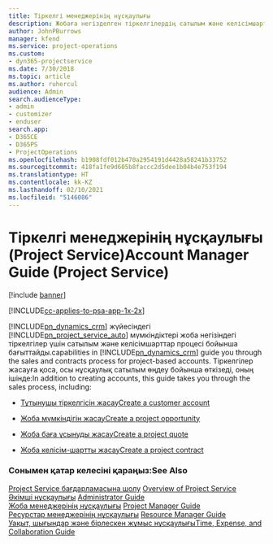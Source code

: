 ```yaml
---
title: Тіркелгі менеджерінің нұсқаулығы
description: Жобаға негізделген тіркелгілердің сатылым және келісімшарт процесі арқылы өтетін Project Service жүйесінің тіркелгі менеджері
author: JohnPBurrows
manager: kfend
ms.service: project-operations
ms.custom:
- dyn365-projectservice
ms.date: 7/30/2018
ms.topic: article
ms.author: ruhercul
audience: Admin
search.audienceType:
- admin
- customizer
- enduser
search.app:
- D365CE
- D365PS
- ProjectOperations
ms.openlocfilehash: b1908fdf012b470a2954191d4428a58241b33752
ms.sourcegitcommit: 418fa1fe9d605b8faccc2d5dee1b04b4e753f194
ms.translationtype: HT
ms.contentlocale: kk-KZ
ms.lasthandoff: 02/10/2021
ms.locfileid: "5146086"
---
```

# <a name="account-manager-guide-project-service"></a><span data-ttu-id="0946c-103">Тіркелгі менеджерінің нұсқаулығы (Project Service)</span><span class="sxs-lookup"><span data-stu-id="0946c-103">Account Manager Guide (Project Service)</span></span>

[!include [banner](../includes/psa-now-project-operations.md)]

[!INCLUDE[cc-applies-to-psa-app-1x-2x](../includes/cc-applies-to-psa-app-1x-2x.md)]

[!INCLUDE[pn_dynamics_crm](../includes/pn-dynamics-crm.md)] <span data-ttu-id="0946c-104">жүйесіндегі [!INCLUDE[pn_project_service_auto](../includes/pn-project-service-auto.md)] мүмкіндіктері жоба негізіндегі тіркелгілер үшін сатылым және келісімшарттар процесі бойынша бағыттайды.</span><span class="sxs-lookup"><span data-stu-id="0946c-104">capabilities in [!INCLUDE[pn_dynamics_crm](../includes/pn-dynamics-crm.md)] guide you through the sales and contracts process for project-based accounts.</span></span> <span data-ttu-id="0946c-105">Тіркелгілер жасауға қоса, осы нұсқаулық сатылым өңдеу бойынша өткізеді, оның ішінде:</span><span class="sxs-lookup"><span data-stu-id="0946c-105">In addition to creating accounts, this guide takes you through the sales process, including:</span></span>  
  
-   [<span data-ttu-id="0946c-106">Тұтынушы тіркелгісін жасау</span><span class="sxs-lookup"><span data-stu-id="0946c-106">Create a customer account</span></span>](../psa/create-customer-account.md)  
  
-   [<span data-ttu-id="0946c-107">Жоба мүмкіндігін жасау</span><span class="sxs-lookup"><span data-stu-id="0946c-107">Create a project opportunity</span></span>](../psa/create-project-opportunity.md)  
  
-   [<span data-ttu-id="0946c-108">Жоба баға ұсынуды жасау</span><span class="sxs-lookup"><span data-stu-id="0946c-108">Create a project quote</span></span>](../psa/create-project-quote.md)  
  
-   [<span data-ttu-id="0946c-109">Жоба келісім-шартты жасау</span><span class="sxs-lookup"><span data-stu-id="0946c-109">Create a project contract</span></span>](../psa/create-project-contract.md)  
  
  
### <a name="see-also"></a><span data-ttu-id="0946c-110">Сонымен қатар келесіні қараңыз:</span><span class="sxs-lookup"><span data-stu-id="0946c-110">See Also</span></span>  
 <span data-ttu-id="0946c-111">[Project Service бағдарламасына шолу](../psa/overview.md) </span><span class="sxs-lookup"><span data-stu-id="0946c-111">[Overview of Project Service](../psa/overview.md) </span></span>  
 <span data-ttu-id="0946c-112">[Әкімші нұсқаулығы](../psa/admin-guide.md) </span><span class="sxs-lookup"><span data-stu-id="0946c-112">[Administrator Guide](../psa/admin-guide.md) </span></span>  
 <span data-ttu-id="0946c-113">[Жоба менеджерінің нұсқаулығы](../psa/project-manager-guide.md) </span><span class="sxs-lookup"><span data-stu-id="0946c-113">[Project Manager Guide](../psa/project-manager-guide.md) </span></span>  
 <span data-ttu-id="0946c-114">[Ресурстар менеджерінің нұсқаулығы](../psa/resource-manager-guide.md) </span><span class="sxs-lookup"><span data-stu-id="0946c-114">[Resource Manager Guide](../psa/resource-manager-guide.md) </span></span>  
 [<span data-ttu-id="0946c-115">Уақыт, шығындар және бірлескен жұмыс нұсқаулығы</span><span class="sxs-lookup"><span data-stu-id="0946c-115">Time, Expense, and Collaboration Guide</span></span>](../psa/time-expense-collaboration-guide.md)

